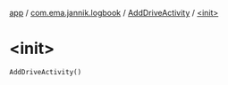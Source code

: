 [app](../../index.md) / [com.ema.jannik.logbook](../index.md) / [AddDriveActivity](index.md) / [&lt;init&gt;](./-init-.md)

# &lt;init&gt;

`AddDriveActivity()`